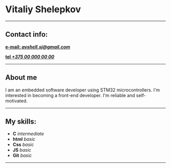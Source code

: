 # Vitaliy Shelepkov
***
## Contact info:
 [**e-mail: *avshell.sj@gmail.com***](mailto:avshell.sj@gmail.com)

[**tel *+375 00 000 00 00***](tel:+375000000000)
***
## About me

I am an embedded software developer using STM32 microcontrollers. I'm interested in becoming a front-end developer. I'm reliable and self-motivated.
***
## My skills:
* **C**     *intermediate*
* **html**  *basic*
* **Css**   *basic*
* **JS**    *basic* 
* **Git**   *basic*
***





  